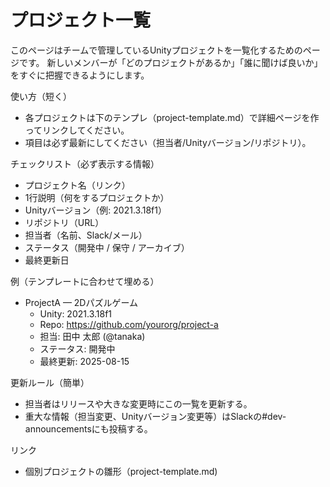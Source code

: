 # プロジェクト一覧

このページはチームで管理しているUnityプロジェクトを一覧化するためのページです。
新しいメンバーが「どのプロジェクトがあるか」「誰に聞けば良いか」をすぐに把握できるようにします。

使い方（短く）
- 各プロジェクトは下のテンプレ（project-template.md）で詳細ページを作ってリンクしてください。
- 項目は必ず最新にしてください（担当者/Unityバージョン/リポジトリ）。

チェックリスト（必ず表示する情報）
- プロジェクト名（リンク）
- 1行説明（何をするプロジェクトか）
- Unityバージョン（例: 2021.3.18f1）
- リポジトリ（URL）
- 担当者（名前、Slack/メール）
- ステータス（開発中 / 保守 / アーカイブ）
- 最終更新日

例（テンプレートに合わせて埋める）
- ProjectA — 2Dパズルゲーム  
  - Unity: 2021.3.18f1  
  - Repo: https://github.com/yourorg/project-a  
  - 担当: 田中 太郎 (@tanaka)  
  - ステータス: 開発中  
  - 最終更新: 2025-08-15

更新ルール（簡単）
- 担当者はリリースや大きな変更時にこの一覧を更新する。
- 重大な情報（担当変更、Unityバージョン変更等）はSlackの#dev-announcementsにも投稿する。

リンク
- 個別プロジェクトの雛形（project-template.md)